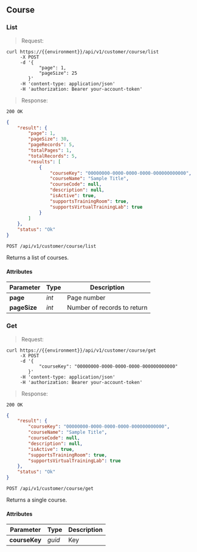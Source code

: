 ## Course

### List

> Request:

```shell
curl https://{{environment}}/api/v1/customer/course/list
     -X POST
     -d '{
            "page": 1,
            "pageSize": 25
        }'
     -H 'content-type: application/json'
     -H 'authorization: Bearer your-account-token'
```
> Response:

```
200 OK
```

```json
{
    "result": {
        "page": 1,
        "pageSize": 30,
        "pageRecords": 5,
        "totalPages": 1,
        "totalRecords": 5,
        "results": [
            {
                "courseKey": "00000000-0000-0000-0000-000000000000",
                "courseName": "Sample Title",
                "courseCode": null,
                "description": null,
                "isActive": true,
                "supportsTrainingRoom": true,
                "supportsVirtualTrainingLab": true
            }
        ]
    },
    "status": "Ok"
}
```
<api>`POST /api/v1/customer/course/list`</api>

Returns a list of courses.

#### Attributes
Parameter | Type | Description
--------- | ---- | -----------
**page** | *int* | Page number
**pageSize** | *int* | Number of records to return

### Get

> Request:

```shell
curl https://{{environment}}/api/v1/customer/course/get
     -X POST
     -d '{
            "courseKey": "00000000-0000-0000-0000-000000000000"
        }'
     -H 'content-type: application/json'
     -H 'authorization: Bearer your-account-token'
```
> Response:

```
200 OK
```

```json
{
    "result": {
        "courseKey": "00000000-0000-0000-0000-000000000000",
        "courseName": "Sample Title",
        "courseCode": null,
        "description": null,
        "isActive": true,
        "supportsTrainingRoom": true,
        "supportsVirtualTrainingLab": true
    },
    "status": "Ok"
}
```
<api>`POST /api/v1/customer/course/get`</api>

Returns a single course.

#### Attributes
Parameter | Type | Description
--------- | ---- | -----------
**courseKey** | *guid* | Key

